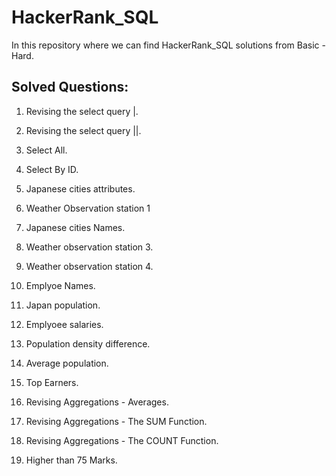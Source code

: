 # HackerRank_SQL

In this repository where we can find HackerRank_SQL solutions from Basic - Hard.

## Solved Questions: 

1. Revising the select query |.

2. Revising the select query ||.

3. Select All.

4. Select By ID.

5. Japanese cities attributes.

6. Weather Observation station 1

7. Japanese cities Names.

8. Weather observation station 3.

9. Weather observation station 4.

 10. Emplyoe Names.

 11. Japan population.

 12. Emplyoee salaries.

 13. Population density difference.

 14. Average population.

 15. Top Earners.

 16. Revising Aggregations - Averages.

 17. Revising Aggregations - The SUM Function.

 18. Revising Aggregations - The COUNT Function.

 19. Higher than 75 Marks.

